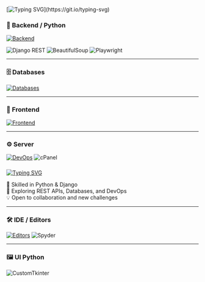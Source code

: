  [![Typing SVG](https://readme-typing-svg.herokuapp.com?lines=Hello+World!;I+am+a+Backend+Developer;Welcome+to+my+profile!)](https://git.io/typing-svg)

###
### 🚀 Backend / Python
[![Backend](https://skillicons.dev/icons?i=python,django,redis,celery,numpy&perline=6)](https://skillicons.dev)

![Django REST](https://img.shields.io/badge/Django%20REST-092E20?style=for-the-badge&logo=django&logoColor=white)
![BeautifulSoup](https://img.shields.io/badge/BeautifulSoup-4B8BBE?style=for-the-badge&logo=python&logoColor=white)
![Playwright](https://img.shields.io/badge/Playwright-2EAD33?style=for-the-badge&logo=playwright&logoColor=white)

---

### 🗄️ Databases
[![Databases](https://skillicons.dev/icons?i=mysql,sqlite,postgres&perline=6)](https://skillicons.dev)

---

### 🎨 Frontend
[![Frontend](https://skillicons.dev/icons?i=html,css,bootstrap,js&perline=6)](https://skillicons.dev)

---

### ⚙️ Server
[![DevOps](https://skillicons.dev/icons?i=docker,linux,git&perline=6)](https://skillicons.dev)
![cPanel](https://img.shields.io/badge/cPanel-FF6C2C?style=for-the-badge&logo=cpanel&logoColor=white)

###
[![Typing SVG](https://readme-typing-svg.herokuapp.com?size=22&duration=3000&color=36BCF7&lines=I'm+a+Junior+Backend+Developer;Passionate+about+APIs+%26+Databases;Always+Learning+and+Improving)](https://git.io/typing-svg)

🚀 Skilled in Python & Django  
🌱 Exploring REST APIs, Databases, and DevOps  
💡 Open to collaboration and new challenges

---

### 🛠️ IDE / Editors
[![Editors](https://skillicons.dev/icons?i=vscode,pycharm&perline=6)](https://skillicons.dev)
![Spyder](https://img.shields.io/badge/Spyder-FF0000?style=for-the-badge&logo=spyder%20ide&logoColor=white)

---

### 🖼️ UI Python
![CustomTkinter](https://img.shields.io/badge/CustomTkinter-2E2E2E?style=for-the-badge&logo=python&logoColor=white)
